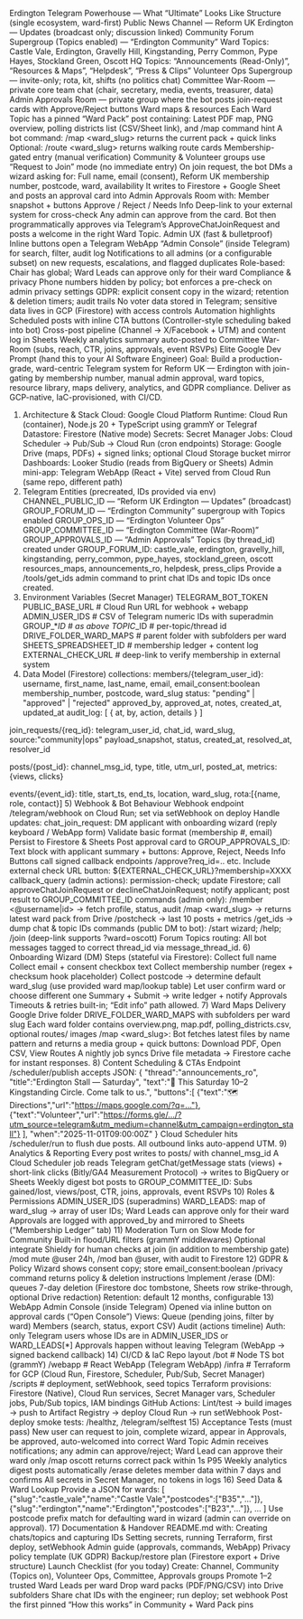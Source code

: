 Erdington Telegram Powerhouse — What “Ultimate” Looks Like
Structure (single ecosystem, ward-first)
Public News Channel — Reform UK Erdington — Updates (broadcast only; discussion linked)
Community Forum Supergroup (Topics enabled) — “Erdington Community”
Ward Topics: Castle Vale, Erdington, Gravelly Hill, Kingstanding, Perry Common, Pype Hayes, Stockland Green, Oscott
HQ Topics: “Announcements (Read-Only)”, “Resources & Maps”, “Helpdesk”, “Press & Clips”
Volunteer Ops Supergroup — invite-only; rota, kit, shifts (no politics chat)
Committee War-Room — private core team chat (chair, secretary, media, events, treasurer, data)
Admin Approvals Room — private group where the bot posts join-request cards with Approve/Reject buttons
Ward maps & resources
Each Ward Topic has a pinned “Ward Pack” post containing:
Latest PDF map, PNG overview, polling districts list (CSV/Sheet link), and /map command hint
A bot command: /map <ward_slug> returns the current pack + quick links
Optional: /route <ward_slug> returns walking route cards
Membership-gated entry (manual verification)
Community & Volunteer groups use “Request to Join” mode (no immediate entry)
On join request, the bot DMs a wizard asking for:
Full name, email (consent), Reform UK membership number, postcode, ward, availability
It writes to Firestore + Google Sheet and posts an approval card into Admin Approvals Room with:
Member snapshot + buttons Approve / Reject / Needs Info
Deep-link to your external system for cross-check
Any admin can approve from the card. Bot then programmatically approves via Telegram’s ApproveChatJoinRequest and posts a welcome in the right Ward Topic.
Admin UX (fast & bulletproof)
Inline buttons open a Telegram WebApp “Admin Console” (inside Telegram) for search, filter, audit log
Notifications to all admins (or a configurable subset) on new requests, escalations, and flagged duplicates
Role-based: Chair has global; Ward Leads can approve only for their ward
Compliance & privacy
Phone numbers hidden by policy; bot enforces a pre-check on admin privacy settings
GDPR: explicit consent copy in the wizard; retention & deletion timers; audit trails
No voter data stored in Telegram; sensitive data lives in GCP (Firestore) with access controls
Automation highlights
Scheduled posts with inline CTA buttons (Controller-style scheduling baked into bot)
Cross-post pipeline (Channel → X/Facebook + UTM) and content log in Sheets
Weekly analytics summary auto-posted to Committee War-Room (subs, reach, CTR, joins, approvals, event RSVPs)
Elite Google Dev Prompt (hand this to your AI Software Engineer)
Goal: Build a production-grade, ward-centric Telegram system for Reform UK — Erdington with join-gating by membership number, manual admin approval, ward topics, resource library, maps delivery, analytics, and GDPR compliance. Deliver as GCP-native, IaC-provisioned, with CI/CD.
1) Architecture & Stack
Cloud: Google Cloud Platform
Runtime: Cloud Run (container), Node.js 20 + TypeScript using grammY or Telegraf
Datastore: Firestore (Native mode)
Secrets: Secret Manager
Jobs: Cloud Scheduler → Pub/Sub → Cloud Run (cron endpoints)
Storage: Google Drive (maps, PDFs) + signed links; optional Cloud Storage bucket mirror
Dashboards: Looker Studio (reads from BigQuery or Sheets)
Admin mini-app: Telegram WebApp (React + Vite) served from Cloud Run (same repo, different path)
2) Telegram Entities (precreated, IDs provided via env)
CHANNEL_PUBLIC_ID — “Reform UK Erdington — Updates” (broadcast)
GROUP_FORUM_ID — “Erdington Community” supergroup with Topics enabled
GROUP_OPS_ID — “Erdington Volunteer Ops”
GROUP_COMMITTEE_ID — “Erdington Committee (War-Room)”
GROUP_APPROVALS_ID — “Admin Approvals”
Topics (by thread_id) created under GROUP_FORUM_ID:
castle_vale, erdington, gravelly_hill, kingstanding, perry_common, pype_hayes, stockland_green, oscott
resources_maps, announcements_ro, helpdesk, press_clips
Provide a /tools/get_ids admin command to print chat IDs and topic IDs once created.
3) Environment Variables (Secret Manager)
TELEGRAM_BOT_TOKEN
PUBLIC_BASE_URL             # Cloud Run URL for webhook + webapp
ADMIN_USER_IDS              # CSV of Telegram numeric IDs with superadmin
GROUP_*_ID                  # as above
TOPIC_<WARD>_ID             # per-topic/thread id
DRIVE_FOLDER_WARD_MAPS      # parent folder with subfolders per ward
SHEETS_SPREADSHEET_ID       # membership ledger + content log
EXTERNAL_CHECK_URL          # deep-link to verify membership in external system
4) Data Model (Firestore)
collections:
  members/{telegram_user_id}:
    username, first_name, last_name, email, email_consent:boolean
    membership_number, postcode, ward_slug
    status: "pending" | "approved" | "rejected"
    approved_by, approved_at, notes, created_at, updated_at
    audit_log: [ { at, by, action, details } ]

  join_requests/{req_id}:
    telegram_user_id, chat_id, ward_slug, source:"community|ops"
    payload_snapshot, status, created_at, resolved_at, resolver_id

  posts/{post_id}:
    channel_msg_id, type, title, utm_url, posted_at, metrics:{views, clicks}

  events/{event_id}:
    title, start_ts, end_ts, location, ward_slug, rota:[{name, role, contact}]
5) Webhook & Bot Behaviour
Webhook endpoint /telegram/webhook on Cloud Run; set via setWebhook on deploy
Handle updates:
chat_join_request:
DM applicant with onboarding wizard (reply keyboard / WebApp form)
Validate basic format (membership #, email)
Persist to Firestore & Sheets
Post approval card to GROUP_APPROVALS_ID:
Text block with applicant summary + buttons: Approve, Reject, Needs Info
Buttons call signed callback endpoints /approve?req_id=.. etc.
Include external check URL button: ${EXTERNAL_CHECK_URL}?membership=XXXX
callback_query (admin actions): permission-check; update Firestore; call approveChatJoinRequest or declineChatJoinRequest; notify applicant; post result to GROUP_COMMITTEE_ID
commands (admin only):
/member <@username|id> → fetch profile, status, audit
/map <ward_slug> → returns latest ward pack from Drive
/postcheck → last 10 posts + metrics
/get_ids → dump chat & topic IDs
commands (public DM to bot):
/start wizard; /help; /join (deep-link supports ?ward=oscott)
Forum Topics routing: All bot messages tagged to correct thread_id via message_thread_id.
6) Onboarding Wizard (DM)
Steps (stateful via Firestore):
Collect full name
Collect email + consent checkbox text
Collect membership number (regex + checksum hook placeholder)
Collect postcode → determine default ward_slug (use provided ward map/lookup table)
Let user confirm ward or choose different one
Summary + Submit → write ledger + notify Approvals
Timeouts & retries built-in; “Edit info” path allowed.
7) Ward Maps Delivery
Google Drive folder DRIVE_FOLDER_WARD_MAPS with subfolders per ward slug
Each ward folder contains overview.png, map.pdf, polling_districts.csv, optional routes/ images
/map <ward_slug>:
Bot fetches latest files by name pattern and returns a media group + quick buttons:
Download PDF, Open CSV, View Routes
A nightly job syncs Drive file metadata → Firestore cache for instant responses.
8) Content Scheduling & CTAs
Endpoint /scheduler/publish accepts JSON:
{
  "thread":"announcements_ro",
  "title":"Erdington Stall — Saturday",
  "text":"📢 This Saturday 10–2 Kingstanding Circle. Come talk to us.",
  "buttons":[
     {"text":"🗺️ Directions","url":"https://maps.google.com/?q=..."},
     {"text":"Volunteer","url":"https://forms.gle/.../?utm_source=telegram&utm_medium=channel&utm_campaign=erdington_stall"}
  ],
  "when":"2025-11-01T09:00:00Z"
}
Cloud Scheduler hits /scheduler/run to flush due posts.
All outbound links auto-append UTM.
9) Analytics & Reporting
Every post writes to posts/ with channel_msg_id
A Cloud Scheduler job reads Telegram getChat/getMessage stats (views) + short-link clicks (Bitly/GA4 Measurement Protocol) → writes to BigQuery or Sheets
Weekly digest bot posts to GROUP_COMMITTEE_ID:
Subs gained/lost, views/post, CTR, joins, approvals, event RSVPs
10) Roles & Permissions
ADMIN_USER_IDS (superadmins)
WARD_LEADS: map of ward_slug → array of user IDs; Ward Leads can approve only for their ward
Approvals are logged with approved_by and mirrored to Sheets (“Membership Ledger” tab)
11) Moderation
Turn on Slow Mode for Community
Built-in flood/URL filters (grammY middlewares)
Optional integrate Shieldy for human checks at join (in addition to membership gate)
/mod mute @user 24h, /mod ban @user, with audit to Firestore
12) GDPR & Policy
Wizard shows consent copy; store email_consent:boolean
/privacy command returns policy & deletion instructions
Implement /erase (DM): queues 7-day deletion (Firestore doc tombstone, Sheets row strike-through, optional Drive redaction)
Retention: default 12 months, configurable
13) WebApp Admin Console (inside Telegram)
Opened via inline button on approval cards (“Open Console”)
Views:
Queue (pending joins, filter by ward)
Members (search, status, export CSV)
Audit (actions timeline)
Auth: only Telegram users whose IDs are in ADMIN_USER_IDS or WARD_LEADS[*]
Approvals happen without leaving Telegram (WebApp → signed backend callback)
14) CI/CD & IaC
Repo layout
/bot        # Node TS bot (grammY)
/webapp     # React WebApp (Telegram WebApp)
/infra      # Terraform for GCP (Cloud Run, Firestore, Scheduler, Pub/Sub, Secret Manager)
/scripts    # deployment, setWebhook, seed topics
Terraform provisions:
Firestore (Native), Cloud Run services, Secret Manager vars, Scheduler jobs, Pub/Sub topics, IAM bindings
GitHub Actions:
Lint/test → build images → push to Artifact Registry → deploy Cloud Run → run setWebhook
Post-deploy smoke tests: /healthz, /telegram/selftest
15) Acceptance Tests (must pass)
New user can request to join, complete wizard, appear in Approvals, be approved, auto-welcomed into correct Ward Topic
Admin receives notifications; any admin can approve/reject; Ward Lead can approve their ward only
/map oscott returns correct pack within 1s P95
Weekly analytics digest posts automatically
/erase deletes member data within 7 days and confirms
All secrets in Secret Manager, no tokens in logs
16) Seed Data & Ward Lookup
Provide a JSON for wards:
[
  {"slug":"castle_vale","name":"Castle Vale","postcodes":["B35","..."]},
  {"slug":"erdington","name":"Erdington","postcodes":["B23","..."]},
  ...
]
Use postcode prefix match for defaulting ward in wizard (admin can override on approval).
17) Documentation & Handover
README.md with:
Creating chats/topics and capturing IDs
Setting secrets, running Terraform, first deploy, setWebhook
Admin guide (approvals, commands, WebApp)
Privacy policy template (UK GDPR)
Backup/restore plan (Firestore export + Drive structure)
Launch Checklist (for you today)
Create: Channel, Community (Topics on), Volunteer Ops, Committee, Approvals groups
Promote 1–2 trusted Ward Leads per ward
Drop ward packs (PDF/PNG/CSV) into Drive subfolders
Share chat IDs with the engineer; run deploy; set webhook
Post the first pinned “How this works” in Community + Ward Pack pins
